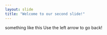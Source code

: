 ```yaml
---
layout: slide
title: "Welcome to our second slide!"
---
```

something like this
Use the left arrow to go back!
